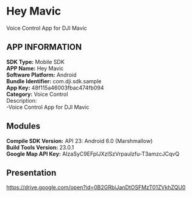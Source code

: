 # Hey Mavic
Voice Control App for DJI Mavic
## APP INFORMATION
**SDK Type:** Mobile SDK  
**APP Name:** Hey Mavic  
**Software Platform:** Android  
**Bundle Identifier:** com.dji.sdk.sample  
**App Key:** 48f115a46003fbac474fb094  
**Category:** Voice Control  
Description:  
-Voice Control App for DJI Mavic  

## Modules
**Compile SDK Version:** API 23: Android 6.0 (Marshmallow)  
**Build Tools Version:** 23.0.1  
**Google Map API Key:** AIzaSyC9EFpIJXzlSzVrpaulzfu-T3amzcJCqvQ

## Presentation
https://drive.google.com/open?id=0B2GRbiJanDtOSFMzT01ZVkhZQU0
